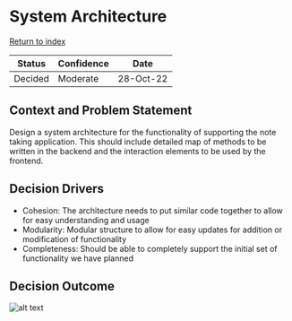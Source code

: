 # System Architecture

[Return to index](https://cse210-group5.github.io/cse210-fa22-ucsd-group5/decisions/)

|  Status  | Confidence |   Date    |
| -------- | ---------- | --------- |
| Decided |    Moderate    | 28-Oct-22 |

## Context and Problem Statement

Design a system architecture for the functionality of supporting the note taking application. This should include detailed map of methods to be written in the backend and the interaction elements to be used by the frontend. 

## Decision Drivers

* Cohesion: The architecture needs to put similar code together to allow for easy understanding and usage 
* Modularity: Modular structure to allow for easy updates for addition or modification of functionality
* Completeness: Should be able to completely support the initial set of functionality we have planned

## Decision Outcome

![alt text](imgs/sys_arch.avif "System Architecture Diagram")
